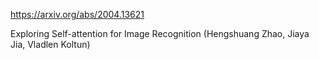 https://arxiv.org/abs/2004.13621

Exploring Self-attention for Image Recognition (Hengshuang Zhao, Jiaya Jia, Vladlen Koltun)

